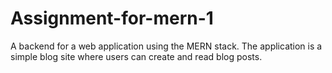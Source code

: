 # Assignment-for-mern-1

A backend for a web application using the MERN stack. The application is a simple blog site where users can create and
read blog posts.
